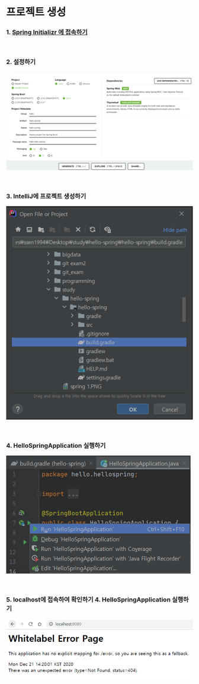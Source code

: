 # 프로젝트 생성

### 1. [Spring Initializr 에 접속하기](https://start.spring.io/) <br>
<br> 

### 2. 설정하기 <br> 
![spring1](https://github.com/daldalhada/SpringbootRec1/blob/master/image/spring1.PNG) <br>

<br>
   
### 3.  IntelliJ에 프로젝트 생성하기 <br> 
![spring2](https://github.com/daldalhada/SpringbootRec1/blob/master/image/spring2.PNG) 

<br>

### 4. HelloSpringApplication 실행하기 <br> 
![spring4](https://github.com/daldalhada/SpringbootRec1/blob/master/image/spring4.PNG) 

<br>

### 5.  localhost에 접속하여 확인하기 4. HelloSpringApplication 실행하기 <br> 
![spring6](https://github.com/daldalhada/SpringbootRec1/blob/master/image/spring6.PNG) 
